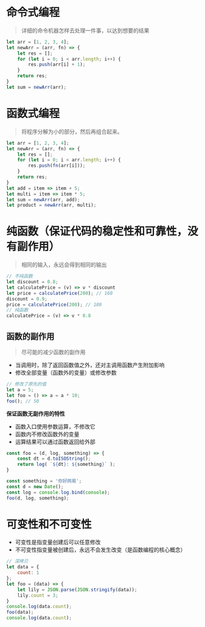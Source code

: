 # 命令式编程

> 详细的命令机器怎样去处理一件事，以达到想要的结果

``` JavaScript
let arr = [1, 2, 3, 4];
let newArr = (arr, fn) => {
    let res = [];
    for (let i = 0; i < arr.length; i++) {
        res.push(arr[i] + 1);
    }
    return res;
}
let sum = newArr(arr);
```

# 函数式编程

> 将程序分解为小的部分，然后再组合起来。

``` JavaScript
let arr = [1, 2, 3, 4];
let newArr = (arr, fn) => {
    let res = [];
    for (let i = 0; i < arr.length; i++) {
        res.push(fn(arr[i]));
    }
    return res;
}
let add = item => item + 5;
let multi = item => item * 5;
let sum = newArr(arr, add);
let product = newArr(arr, multi);
```

# 纯函数（保证代码的稳定性和可靠性，没有副作用）

> 相同的输入，永远会得到相同的输出

``` JavaScript
// 不纯函数
let discount = 0.8;
let calculatePrice = (v) => v * discount
let price = calculatePrice(200); // 160
discount = 0.9;
price = calculatePrice(200); // 180
// 纯函数
calculatePrice = (v) => v * 0.8
```

## 函数的副作用

> 尽可能的减少函数的副作用

* 当调用时，除了返回函数值之外，还对主调用函数产生附加影响
* 修改全部变量（函数外的变量）或修改参数

``` JavaScript
// 修改了原先的值
let a = 5;
let foo = () => a = a * 10;
foo(); // 50
```

**<font style="red">保证函数无副作用的特性</font>**

* 函数入口使用参数运算，不修改它
* 函数内不修改函数外的变量
* 运算结果可以通过函数返回给外部

``` JavaScript
const foo = (d, log, something) => {
    const dt = d.toISOString();
    return log( `${dt}: ${something}` );
}

const something = '你好网易';
const d = new Date();
const log = console.log.bind(console);
foo(d, log, something);
```

# 可变性和不可变性

* 可变性是指变量创建后可以任意修改
* 不可变性指变量被创建后，永远不会发生改变（是函数编程的核心概念）

``` JavaScript
// 深拷贝
let data = {
    count: 1
};
let foo = (data) => {
    let lily = JSON.parse(JSON.stringify(data));
    lily.count = 3;
}
console.log(data.count);
foo(data);
console.log(data.count);
```

